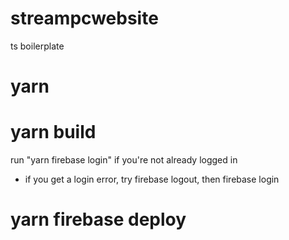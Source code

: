# streampcwebsite

ts boilerplate

# yarn
# yarn build
run "yarn firebase login" if you're not already logged in
- if you get a login error, try firebase logout, then firebase login
# yarn firebase deploy

